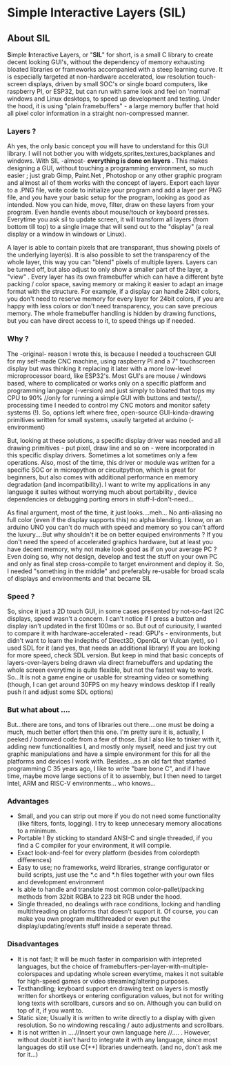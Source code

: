 # Simple Interactive Layers (SIL)

## About SIL

**S**imple **I**nteractive **L**ayers, or "**SIL**" for short, is a small C library to create decent looking GUI's, without the dependency of memory exhausting bloated libraries or frameworks accompanied with a steep learning curve. It is especially targeted at non-hardware accelerated, low resolution touch-screen displays, driven by small SOC's or single board computers, like raspberry PI,  or ESP32, but can run with same look and feel on 'normal' windows and Linux desktops, to speed up development and testing. 
Under the hood, it is using "plain framebuffers" - a large memory buffer that hold all pixel color information in a straight non-compressed manner.  

### Layers ?

Ah yes, the only basic concept you will have to understand for this GUI library. I will not bother you with widgets,sprites,textures,backplanes and windows. With SIL -almost- **everything is done on layers**  . This makes designing a GUI, without touching a programming environment, so much easier ; just grab Gimp, Paint.Net , Photoshop or any other graphic program and allmost all of them works with the concept of layers. Export each layer to a .PNG file, write code to initialize your program and add a layer per PNG file, and you have your basic setup for the program, looking as good as intended. Now you can hide, move, filter, draw on these layers from your program. Even handle events about mouse/touch or keyboard presses. Everytime you ask sil to update screen, it will transform all layers (from bottom till top) to a single image that will send out to the "display" (a real display or a window in windows or Linux).



A layer is able to contain pixels that are transparant, thus showing pixels of the underlying layer(s). It is also possible to set the transparency of the whole layer, this way you can "blend" pixels of multiple layers. Layers can be turned off, but also adjust to only show a smaller part of the layer, a "view" . 
Every layer has its own framebuffer which can have a different byte packing / color space, saving memory or making it easier to adapt an image format with the structure. For example, if a display can handle 24bit colors, you don't need to reserve memory for every layer for 24bit colors, if you are happy with less colors or don't need transparency, you can save precious memory. The whole framebuffer handling is hidden by drawing functions, but you can have direct access to it, to speed things up if needed. 


### Why ?

The -original- reason I wrote this, is because I needed a touchscreen GUI for my self-made CNC machine, using raspberry PI and a 7" touchscreen display but was thinking it replacing it later with a more low-level microprocessor board, like ESP32's. Most GUI's are mouse / windows based, where to complicated or works only on a specific platform and programming language (-version) and just simply to bloated that tops my CPU to 90% //only for running a simple GUI with buttons and texts//, processing time I needed to control my CNC motors and monitor safety systems (!). So, options left where free, open-source GUI-kinda-drawing primitives written for small systems, usaully targeted at arduino (-environment)

But, looking at these solutions, a specific display driver was needed and all drawing primitives - put pixel, draw line and so on -  were incorporated in this specific display drivers. Sometimes a lot sometimes only a few operations. Also, most of the time, this driver or module  was written for a specific SOC or in micropython or circuitpython, which is great for beginners, but also comes with additional performance en memory degradation (and incompatibility). I want to write my applications in any language it suites without worrying much about portability , device dependencies or debugging porting errors in stuff-I-don't-need... 

As final argument, most of the time, it just looks....meh... No anti-aliasing no full color (even if the display supports this) no alpha blending.  I know, on an arduino UNO you can't do much with speed and memory so you can't afford the luxury....But why shouldn't it be on better equiped environments ? If you don't need the speed of accelerated graphics hardware, but at least you have decent memory, why not make look good as if on your average PC ? Even doing so, why not design, develop and test the stuff on your own PC and only as final step cross-compile to target environment and deploy it.
So, I needed "something in the middle" and preferably re-usable for broad scala of displays and environments and that became SIL

### Speed ?

So, since it just a 2D touch GUI, in some cases presented by not-so-fast I2C displays, speed wasn't a concern. I can't notice if I press a button and display isn't updated in the first 100ms or so. But out of curiousity, I wanted to compare it with hardware-accelerated - read: GPU's - environments, but didn't want to learn the indepths of Direct3D, OpenGL or Vulcan (yet), so I used SDL for it (and yes, that needs an additional library) If you are looking for more speed, check SDL version. But keep in mind that basic concepts of layers-over-layers being drawn via direct framebuffers and updating the whole screen everytime is quite flexible, but not the fastest way to work. So...It is not a game engine or usable for streaming video or something (though, I can get around 30FPS on my heavy windows desktop if I really push it and adjust some SDL options)

### But what about .... 

But...there are tons, and tons of libraries out there....one must be doing a much, much better effort then this one. I'm pretty sure it is, actually, I peeked / borrowed code from a few of those. But I also like to tinker with it, adding new functionalities I, and mostly only myself, need and just try out graphic manipulations and have a simple environment for this for all the platforms and devices I work with. Besides...as an old fart that started programming C 35 years ago, I like to write "bare bone C", and if I have time, maybe move large sections of it to assembly, but I then need to target Intel, ARM and RISC-V environments... who knows...

### Advantages
* Small, and you can strip out more if you do not need some functionality (like filters, fonts, logging). I try to keep unnecesary memory allocations to a minimum. 
* Portable ! By sticking to standard ANSI-C and single threaded, if you find a C compiler for your environment, it will compile.
* Exact look-and-feel for every platform (besides from colordepth differences)
* Easy to use; no frameworks, weird libraries, strange configurator or build scripts, just use the *.c and *.h files together with your own files and development environment
* Is able to handle and translate most common color-pallet/packing methods from 32bit RGBA to 223 bit RGB under the hood.
* Single threaded, no dealings with race conditions, locking and handling multithreading on platforms that doesn't support it. Of course, you can make you own program multithreaded or even put the display/updating/events stuff inside a seperate thread.

### Disadvantages
* It is not fast; It will be much faster in comparision with intepreted languages, but the choice of framebuffers-per-layer-with-multiple-colorspaces and updating whole screen everytime, makes it not suitable for high-speed games or video streaming/altering purposes.
* Texthandling; keyboard support en drawing text on layers is mostly written for shortkeys or entering configuration values, but not for writing long texts with scrollbars, cursors and so on. Although you can build on top of it, if you want to. 
* Static size; Usually it is written to write directly to a display with given resolution. So no windowing rescaling / auto adjustments and scrollbars.
* It is not written in  ....//Insert your own language here //.... . However, without doubt it isn't hard to integrate it with any language, since most languages do still use C(++)   libraries underneath. (and no, don't ask me for it...)



